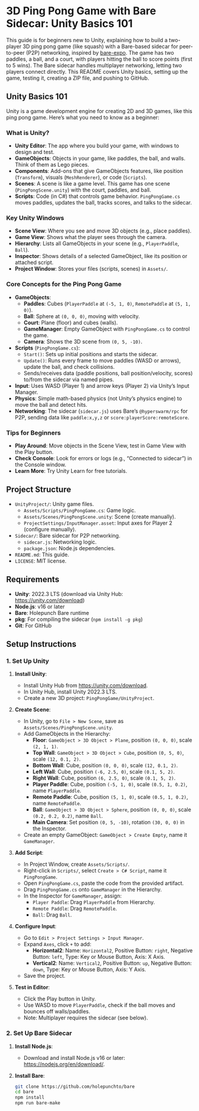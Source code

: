 # 3D Ping Pong Game with Bare Sidecar: Unity Basics 101

This guide is for beginners new to Unity, explaining how to build a two-player 3D ping pong game (like squash) with a Bare-based sidecar for peer-to-peer (P2P) networking, inspired by [bare-expo](https://github.com/holepunchto/bare-expo). The game has two paddles, a ball, and a court, with players hitting the ball to score points (first to 5 wins). The Bare sidecar handles multiplayer networking, letting two players connect directly. This README covers Unity basics, setting up the game, testing it, creating a ZIP file, and pushing to GitHub.

## Unity Basics 101

Unity is a game development engine for creating 2D and 3D games, like this ping pong game. Here’s what you need to know as a beginner:

### What is Unity?
- **Unity Editor**: The app where you build your game, with windows to design and test.
- **GameObjects**: Objects in your game, like paddles, the ball, and walls. Think of them as Lego pieces.
- **Components**: Add-ons that give GameObjects features, like position (`Transform`), visuals (`MeshRenderer`), or code (`Scripts`).
- **Scenes**: A scene is like a game level. This game has one scene (`PingPongScene.unity`) with the court, paddles, and ball.
- **Scripts**: Code (in C#) that controls game behavior. `PingPongGame.cs` moves paddles, updates the ball, tracks scores, and talks to the sidecar.

### Key Unity Windows
- **Scene View**: Where you see and move 3D objects (e.g., place paddles).
- **Game View**: Shows what the player sees through the camera.
- **Hierarchy**: Lists all GameObjects in your scene (e.g., `PlayerPaddle`, `Ball`).
- **Inspector**: Shows details of a selected GameObject, like its position or attached script.
- **Project Window**: Stores your files (scripts, scenes) in `Assets/`.

### Core Concepts for the Ping Pong Game
- **GameObjects**:
  - **Paddles**: Cubes (`PlayerPaddle` at `(-5, 1, 0)`, `RemotePaddle` at `(5, 1, 0)`).
  - **Ball**: Sphere at `(0, 0, 0)`, moving with velocity.
  - **Court**: Plane (floor) and cubes (walls).
  - **GameManager**: Empty GameObject with `PingPongGame.cs` to control the game.
  - **Camera**: Shows the 3D scene from `(0, 5, -10)`.
- **Scripts** (`PingPongGame.cs`):
  - `Start()`: Sets up initial positions and starts the sidecar.
  - `Update()`: Runs every frame to move paddles (WASD or arrows), update the ball, and check collisions.
  - Sends/receives data (paddle positions, ball position/velocity, scores) to/from the sidecar via named pipes.
- **Input**: Uses WASD (Player 1) and arrow keys (Player 2) via Unity’s Input Manager.
- **Physics**: Simple math-based physics (not Unity’s physics engine) to move the ball and detect hits.
- **Networking**: The sidecar (`sidecar.js`) uses Bare’s `@hyperswarm/rpc` for P2P, sending data like `paddle:x,y,z` or `score:playerScore:remoteScore`.

### Tips for Beginners
- **Play Around**: Move objects in the Scene View, test in Game View with the Play button.
- **Check Console**: Look for errors or logs (e.g., “Connected to sidecar”) in the Console window.
- **Learn More**: Try Unity Learn[](https://learn.unity.com) for free tutorials.

## Project Structure
- `UnityProject/`: Unity game files.
  - `Assets/Scripts/PingPongGame.cs`: Game logic.
  - `Assets/Scenes/PingPongScene.unity`: Scene (create manually).
  - `ProjectSettings/InputManager.asset`: Input axes for Player 2 (configure manually).
- `Sidecar/`: Bare sidecar for P2P networking.
  - `sidecar.js`: Networking logic.
  - `package.json`: Node.js dependencies.
- `README.md`: This guide.
- `LICENSE`: MIT license.

## Requirements
- **Unity**: 2022.3 LTS (download via Unity Hub: https://unity.com/download)
- **Node.js**: v16 or later[](https://nodejs.org/en/download/)
- **Bare**: Holepunch Bare runtime[](https://github.com/holepunchto/bare)
- **pkg**: For compiling the sidecar (`npm install -g pkg`)
- **Git**: For GitHub[](https://git-scm.com/downloads)

## Setup Instructions

### 1. Set Up Unity
1. **Install Unity**:
   - Install Unity Hub from https://unity.com/download.
   - In Unity Hub, install Unity 2022.3 LTS.
   - Create a new 3D project: `PingPongGame/UnityProject`.

2. **Create Scene**:
   - In Unity, go to `File > New Scene`, save as `Assets/Scenes/PingPongScene.unity`.
   - Add GameObjects in the Hierarchy:
     - **Floor**: `GameObject > 3D Object > Plane`, position `(0, 0, 0)`, scale `(2, 1, 1)`.
     - **Top Wall**: `GameObject > 3D Object > Cube`, position `(0, 5, 0)`, scale `(12, 0.1, 2)`.
     - **Bottom Wall**: Cube, position `(0, 0, 0)`, scale `(12, 0.1, 2)`.
     - **Left Wall**: Cube, position `(-6, 2.5, 0)`, scale `(0.1, 5, 2)`.
     - **Right Wall**: Cube, position `(6, 2.5, 0)`, scale `(0.1, 5, 2)`.
     - **Player Paddle**: Cube, position `(-5, 1, 0)`, scale `(0.5, 1, 0.2)`, name `PlayerPaddle`.
     - **Remote Paddle**: Cube, position `(5, 1, 0)`, scale `(0.5, 1, 0.2)`, name `RemotePaddle`.
     - **Ball**: `GameObject > 3D Object > Sphere`, position `(0, 0, 0)`, scale `(0.2, 0.2, 0.2)`, name `Ball`.
     - **Main Camera**: Set position `(0, 5, -10)`, rotation `(30, 0, 0)` in the Inspector.
   - Create an empty GameObject: `GameObject > Create Empty`, name it `GameManager`.

3. **Add Script**:
   - In Project Window, create `Assets/Scripts/`.
   - Right-click in `Scripts/`, select `Create > C# Script`, name it `PingPongGame`.
   - Open `PingPongGame.cs`, paste the code from the provided artifact.
   - Drag `PingPongGame.cs` onto `GameManager` in the Hierarchy.
   - In the Inspector for `GameManager`, assign:
     - `Player Paddle`: Drag `PlayerPaddle` from Hierarchy.
     - `Remote Paddle`: Drag `RemotePaddle`.
     - `Ball`: Drag `Ball`.

4. **Configure Input**:
   - Go to `Edit > Project Settings > Input Manager`.
   - Expand `Axes`, click `+` to add:
     - **Horizontal2**: Name: `Horizontal2`, Positive Button: `right`, Negative Button: `left`, Type: Key or Mouse Button, Axis: X Axis.
     - **Vertical2**: Name: `Vertical2`, Positive Button: `up`, Negative Button: `down`, Type: Key or Mouse Button, Axis: Y Axis.
   - Save the project.

5. **Test in Editor**:
   - Click the Play button in Unity.
   - Use WASD to move `PlayerPaddle`, check if the ball moves and bounces off walls/paddles.
   - Note: Multiplayer requires the sidecar (see below).

### 2. Set Up Bare Sidecar
1. **Install Node.js**:
   - Download and install Node.js v16 or later: https://nodejs.org/en/download/.

2. **Install Bare**:
   ```bash
   git clone https://github.com/holepunchto/bare
   cd bare
   npm install
   npm run bare-make
